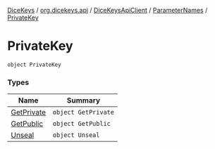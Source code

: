 [DiceKeys](../../../../index.md) / [org.dicekeys.api](../../../index.md) / [DiceKeysApiClient](../../index.md) / [ParameterNames](../index.md) / [PrivateKey](./index.md)

# PrivateKey

`object PrivateKey`

### Types

| Name | Summary |
|---|---|
| [GetPrivate](-get-private/index.md) | `object GetPrivate` |
| [GetPublic](-get-public/index.md) | `object GetPublic` |
| [Unseal](-unseal/index.md) | `object Unseal` |
